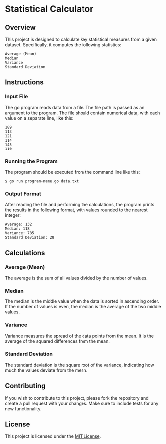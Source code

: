 
# Statistical Calculator

## Overview 

This project is designed to calculate key statistical measures from a given dataset. Specifically, it computes the following statistics:
>
    Average (Mean)
    Median
    Variance
    Standard Deviation
>

## Instructions
### Input File

The go program reads data from a file. The file path is passed as an argument to the program. The file should contain numerical data, with each value on a separate line, like this:

>
    189
    113
    121
    114
    145
    110
>

### Running the Program

The program should be executed from the command line like this:

>
    $ go run program-name.go data.txt
>

### Output Format

After reading the file and performing the calculations, the program prints the results in the following format, with values rounded to the nearest integer:

>
    Average: 132
    Median: 118
    Variance: 785
    Standard Deviation: 28
>

## Calculations

### Average (Mean)

The average is the sum of all values divided by the number of values.

### Median

The median is the middle value when the data is sorted in ascending order. If the number of values is even, the median is the average of the two middle values.

### Variance

Variance measures the spread of the data points from the mean. It is the average of the squared differences from the mean.

### Standard Deviation

The standard deviation is the square root of the variance, indicating how much the values deviate from the mean.

## Contributing

If you wish to contribute to this project, please fork the repository and create a pull request with your changes. Make sure to include tests for any new functionality.

## License

This project is licensed under the [MIT License](LICENSE).
